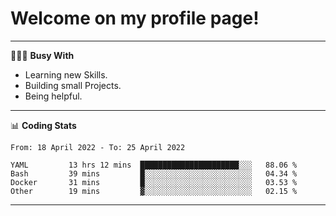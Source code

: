 # Welcome on my profile page!
<!-- print(("dralla"[::-1]+"s").capitalize()) -->

---
👨🏻‍💻 **Busy With**
* Learning new Skills.
* Building small Projects.
* Being helpful.

---
📊 **Coding Stats**
<!--START_SECTION:waka-->

```text
From: 18 April 2022 - To: 25 April 2022

YAML         13 hrs 12 mins  ██████████████████████░░░   88.06 %
Bash         39 mins         █░░░░░░░░░░░░░░░░░░░░░░░░   04.34 %
Docker       31 mins         █░░░░░░░░░░░░░░░░░░░░░░░░   03.53 %
Other        19 mins         ▓░░░░░░░░░░░░░░░░░░░░░░░░   02.15 %
```

<!--END_SECTION:waka-->
---
